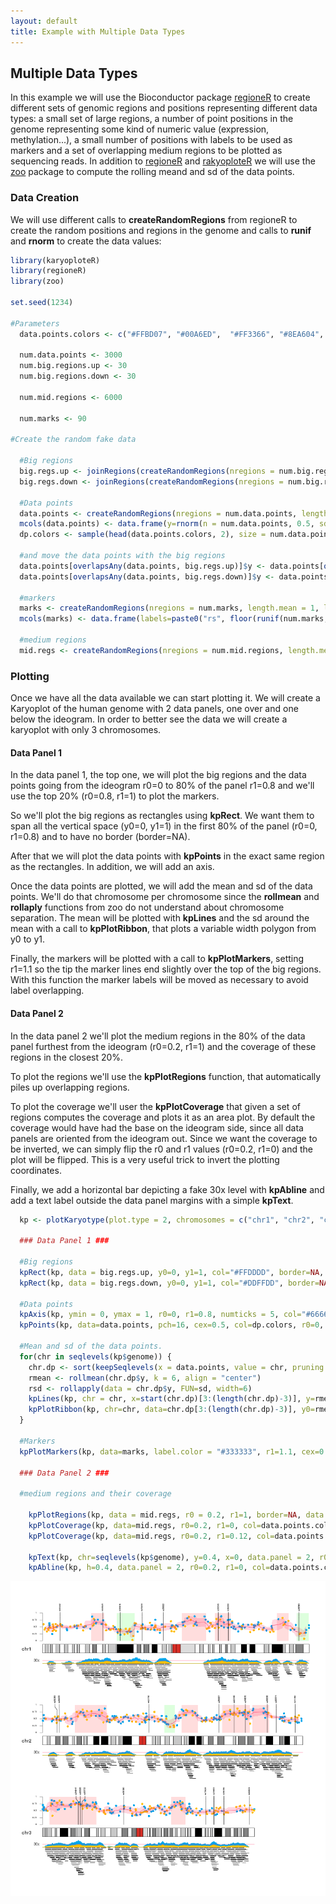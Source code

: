 ```yaml
---
layout: default
title: Example with Multiple Data Types
---
```





## Multiple Data Types

In this example we will use the Bioconductor package
[regioneR](http://bioconductor.org/packages/release/bioc/html/regioneR.html) to create 
different sets of genomic regions and positions representing different data types: 
a small set of large regions, a number of point positions in the genome representing 
some kind of numeric value (expression, methylation...), a small number of positions with
labels to be used as markers and a set of overlapping medium regions to be plotted as
sequencing reads. In addition to [regioneR](http://bioconductor.org/packages/release/bioc/html/regioneR.html)
and [rakyoploteR](http://bioconductor.org/packages/release/bioc/html/karyoploteR.html) we 
will use the [zoo](https://cran.r-project.org/package=zoo) package to compute the rolling 
meand and sd of the data points.

### Data Creation

We will use different calls to **createRandomRegions** from regioneR to create the random 
positions and regions in the genome and calls to **runif** and **rnorm** to create the data
values:


```r
library(karyoploteR)
library(regioneR)
library(zoo)

set.seed(1234)

#Parameters
  data.points.colors <- c("#FFBD07", "#00A6ED",  "#FF3366", "#8EA604", "#C200FB")

  num.data.points <- 3000
  num.big.regions.up <- 30
  num.big.regions.down <- 30

  num.mid.regions <- 6000
  
  num.marks <- 90

#Create the random fake data  

  #Big regions
  big.regs.up <- joinRegions(createRandomRegions(nregions = num.big.regions.up, length.mean = 20000000, length.sd = 10000000, non.overlapping = TRUE, mask=NA), min.dist = 1)
  big.regs.down <- joinRegions(createRandomRegions(nregions = num.big.regions.down, length.mean = 10000000, length.sd = 5000000, non.overlapping = TRUE, mask=big.regs.up), min.dist = 1)

  #Data points
  data.points <- createRandomRegions(nregions = num.data.points, length.mean = 1, length.sd = 0, non.overlapping = TRUE, mask=NA)
  mcols(data.points) <- data.frame(y=rnorm(n = num.data.points, 0.5, sd = 0.1))
  dp.colors <- sample(head(data.points.colors, 2), size = num.data.points, replace = TRUE)

  #and move the data points with the big regions
  data.points[overlapsAny(data.points, big.regs.up)]$y <- data.points[overlapsAny(data.points, big.regs.up)]$y + runif(n=numOverlaps(data.points, big.regs.up), min = 0.1, max=0.3)
  data.points[overlapsAny(data.points, big.regs.down)]$y <- data.points[overlapsAny(data.points, big.regs.down)]$y - runif(n=numOverlaps(data.points, big.regs.down), min = 0.1, max=0.3)

  #markers
  marks <- createRandomRegions(nregions = num.marks, length.mean = 1, length.sd = 0)
  mcols(marks) <- data.frame(labels=paste0("rs", floor(runif(num.marks, min = 10000, max=99999))))

  #medium regions
  mid.regs <- createRandomRegions(nregions = num.mid.regions, length.mean = 5000000, length.sd = 1000000)
```


### Plotting

Once we have all the data available we can start plotting it. We will create a Karyoplot of 
the human genome with 2 data panels, one over and one below the ideogram. In order to 
better see the data we will create a karyoplot with only 3 chromosomes.

#### Data Panel 1

In the data panel 1, the top one, we will plot the big regions and the data points going from
the ideogram r0=0 to 80% of the panel r1=0.8 and we'll use the top 20% (r0=0.8, r1=1) to plot
the markers.

So we'll plot the big regions as rectangles using **kpRect**. We want them to span all the 
vertical space (y0=0, y1=1) in the first 80% of the panel (r0=0, r1=0.8) and to have no border
(border=NA). 

After that we will plot the data points with **kpPoints** in the exact same region as the 
rectangles. In addition, we will add an axis. 

Once the data points are plotted, we will add the mean and sd of the data points. We'll do 
that chromosome per chromosome since the **rollmean** and **rollaply** functions from zoo 
do not understand about chromosome separation. The mean will be plotted with **kpLines** 
and the sd around the mean with a call to **kpPlotRibbon**, that plots a variable width 
polygon from y0 to y1.

Finally, the markers will be plotted with a call to **kpPlotMarkers**, setting 
r1=1.1 so the tip the marker lines end slightly over the top of the big regions. 
With this function the marker labels will be moved as necessary to avoid label 
overlapping.


#### Data Panel 2

In the data panel 2 we'll plot the medium regions in the 80% of the data panel furthest from 
the ideogram (r0=0.2, r1=1) and the coverage of these regions in the closest 20%.

To plot the regions we'll use the **kpPlotRegions** function, that automatically piles up
overlapping regions.

To plot the coverage we'll user the **kpPlotCoverage** that given a set of regions computes 
the coverage and plots it as an area plot. By default the coverage would have had the base
on the ideogram side, since all data panels are oriented from the ideogram out. Since we want
the coverage to be inverted, we can simply flip the r0 and r1 values (r0=0.2, r1=0) and the
plot will be flipped. This is a very useful trick to invert the plotting coordinates.

Finally, we add a horizontal bar depicting a fake 30x level with **kpAbline** and add a text
label outside the data panel margins with a simple **kpText**.


```r
  kp <- plotKaryotype(plot.type = 2, chromosomes = c("chr1", "chr2", "chr3"))

  ### Data Panel 1 ###

  #Big regions
  kpRect(kp, data = big.regs.up, y0=0, y1=1, col="#FFDDDD", border=NA, r0=0, r1=0.8)
  kpRect(kp, data = big.regs.down, y0=0, y1=1, col="#DDFFDD", border=NA, r0=0, r1=0.8)
  
  #Data points
  kpAxis(kp, ymin = 0, ymax = 1, r0=0, r1=0.8, numticks = 5, col="#666666", cex=0.5)
  kpPoints(kp, data=data.points, pch=16, cex=0.5, col=dp.colors, r0=0, r1=0.8)
  
  #Mean and sd of the data points.  
  for(chr in seqlevels(kp$genome)) {
    chr.dp <- sort(keepSeqlevels(x = data.points, value = chr, pruning.mode = "coarse"))
    rmean <- rollmean(chr.dp$y, k = 6, align = "center")  
    rsd <- rollapply(data = chr.dp$y, FUN=sd, width=6)
    kpLines(kp, chr = chr, x=start(chr.dp)[3:(length(chr.dp)-3)], y=rmean, col=data.points.colors[3], r0=0, r1=0.8)
    kpPlotRibbon(kp, chr=chr, data=chr.dp[3:(length(chr.dp)-3)], y0=rmean-rsd, y1=rmean+rsd, r0=0, r1=0.8, col="#FF336633", border=NA)
  }
    
  #Markers
  kpPlotMarkers(kp, data=marks, label.color = "#333333", r1=1.1, cex=0.5, label.margin = 5)

  ### Data Panel 2 ###
    
  #medium regions and their coverage
    
    kpPlotRegions(kp, data = mid.regs, r0 = 0.2, r1=1, border=NA, data.panel=2)
    kpPlotCoverage(kp, data=mid.regs, r0=0.2, r1=0, col=data.points.colors[2], data.panel = 2)
    kpPlotCoverage(kp, data=mid.regs, r0=0.2, r1=0.12, col=data.points.colors[1], data.panel = 2)
    
    kpText(kp, chr=seqlevels(kp$genome), y=0.4, x=0, data.panel = 2, r0=0.2, r1=0, col="#444444", label="30x", cex=0.8, pos=2)
    kpAbline(kp, h=0.4, data.panel = 2, r0=0.2, r1=0, col=data.points.colors[3])
```

![plot of chunk Figure](images//Figure-1.png)



